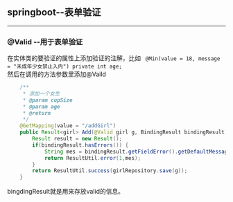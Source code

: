 ## springboot--表单验证

----------
### @Valid --用于表单验证
在实体类的要验证的属性上添加验证的注解，比如
`
@Min(value = 18, message = "未成年少女禁止入内")
	private int age;`
<br/>
然后在调用的方法参数里添加@Vaild
<br/>
``` java
    /**
	 * 添加一个女生
	 * @param cupSize
	 * @param age
	 * @return
	 */
	@GetMapping(value = "/addGirl")
	public Result<girl> Add(@Valid girl g, BindingResult bindingResult) {
		Result result = new Result();
		if(bindingResult.hasErrors()) {
			String mes = bindingResult.getFieldError().getDefaultMessage();
			return ResultUtil.error(1,mes);
		}
		return ResultUtil.success(girlRepository.save(g));
	}
```
bingdingResult就是用来存放valid的信息。
